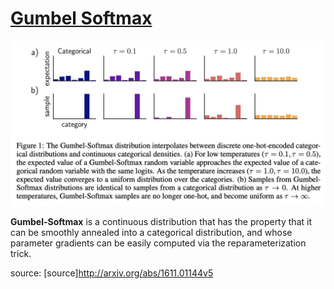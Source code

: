 # [Gumbel Softmax](https://paperswithcode.com/method/gumbel-softmax)
![](./img/Screen_Shot_2020-06-22_at_1.41.25_PM.png)

**Gumbel-Softmax** is a continuous distribution that has the property that it can be smoothly annealed into a categorical distribution, and whose parameter gradients can be easily computed via the reparameterization trick.

source: [source]http://arxiv.org/abs/1611.01144v5
